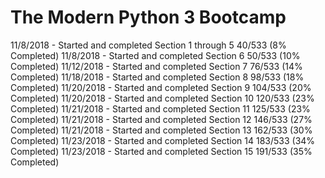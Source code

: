 # The Modern Python 3 Bootcamp

11/8/2018  - Started and completed Section 1 through 5 
             40/533 (8% Completed)
11/8/2018  - Started and completed Section 6
             50/533 (10% Completed)
11/12/2018 - Started and completed Section 7
             76/533 (14% Completed)
11/18/2018 - Started and completed Section 8
             98/533 (18% Completed)
11/20/2018 - Started and completed Section 9
             104/533 (20% Completed)
11/20/2018 - Started and completed Section 10
             120/533 (23% Completed)
11/21/2018 - Started and completed Section 11
             125/533 (23% Completed)
11/21/2018 - Started and completed Section 12
             146/533 (27% Completed)
11/21/2018 - Started and completed Section 13
             162/533 (30% Completed)
11/23/2018 - Started and completed Section 14
             183/533 (34% Completed)
11/23/2018 - Started and completed Section 15
             191/533 (35% Completed)
